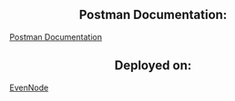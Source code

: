 <h2 align="center">Postman Documentation:</h2>
<a href="https://documenter.getpostman.com/view/40521482/2sB3BEmVX8#a33ac6e0-d909-43dd-92fb-cc44b08d3304" target="_blank" textAlign="center">Postman Documentation</a>

<h2 align="center">Deployed on:</h2>
<a href="http://sarahabe.eu-4.evennode.com/" target="_blank" textAlign="center">EvenNode</a>
